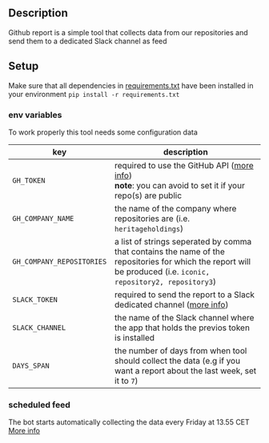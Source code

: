 ## Description
Github report is a simple tool that collects data from our repositories
and send them to a dedicated Slack channel as feed

## Setup
Make sure that all dependencies in [requirements.txt](requirements.txt) have been installed in your environment
`pip install -r requirements.txt`

### env variables
To work properly this tool needs some configuration data

| key                   | description                                                                                                                                                                                                                    |
|-----------------------|--------------------------------------------------------------------------------------------------------------------------------------------------------------------------------------------------------------------------------|
| `GH_TOKEN`             | required to use the GitHub API ([more info](https://docs.github.com/en/authentication/keeping-your-account-and-data-secure/creating-a-personal-access-token))<br/>**note**: you can avoid to set it if your repo(s) are public |
| `GH_COMPANY_NAME` | the name of the company where repositories are (i.e. `heritageholdings`)                                                                                                                                                       |
| `GH_COMPANY_REPOSITORIES`  | a list of strings seperated by comma that contains the name of the repositories for which the report will be produced (i.e. `iconic, repository2, repository3`)                                                                |
| `SLACK_TOKEN`         | required to send the report to a Slack dedicated channel ([more info](https://api.slack.com/apps))                                                                                                                             |
| `SLACK_CHANNEL`       | the name of the Slack channel where the app that holds the previos token is installed                                                                                                                                          |
| `DAYS_SPAN`           | the number of days from when tool should collect the data (e.g if you want a report about the last week, set it to `7`)                                                                                                        |

### scheduled feed
The bot starts automatically collecting the data every Friday at 13.55 CET
[More info](/.github/workflows/scheduled_report.yml)